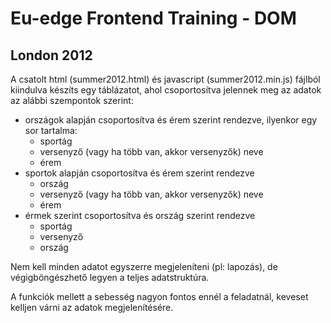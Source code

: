 # Eu-edge Frontend Training - DOM

## London 2012

A csatolt html (summer2012.html) és javascript (summer2012.min.js) fájlból kiindulva készíts egy táblázatot, ahol csoportosítva jelennek meg az adatok az alábbi szempontok szerint:

* országok alapján csoportosítva és érem szerint rendezve, ilyenkor egy sor tartalma:
    * sportág
    * versenyző (vagy ha több van, akkor versenyzők) neve
    * érem
* sportok alapján csoportosítva és érem szerint rendezve
    * ország
    * versenyző (vagy ha több van, akkor versenyzők) neve
    * érem
* érmek szerint csoportosítva és ország szerint rendezve
    * sportág
    * versenyző
    * ország

Nem kell minden adatot egyszerre megjeleníteni (pl: lapozás), de végigböngészhető legyen a teljes adatstruktúra.

A funkciók mellett a sebesség nagyon fontos ennél a feladatnál, keveset kelljen várni az adatok megjelenítésére.

